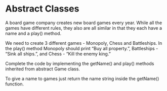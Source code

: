 # Abstract Classes

A board game company creates new board games every year. While all the games have different rules, they also are all similar in that they each have a name and a play() method.

We need to create 3 different games - Monopoly, Chess and Battleships. In the play() method Monopoly should print “Buy all property.”, Battleships - “Sink all ships.”, and Chess - “Kill the enemy king.”

Complete the code by implementing the getName() and play() methods inherited from abstract Game class.

To give a name to games just return the name string inside the getName() function.
